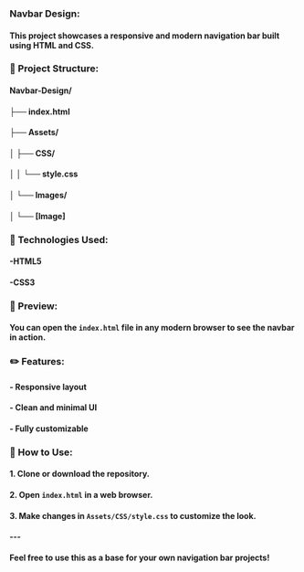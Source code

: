 ### Navbar Design:



#### This project showcases a responsive and modern navigation bar built using HTML and CSS.





### 📁 Project Structure:



#### Navbar-Design/

#### ├── index.html

#### ├── Assets/

#### │ ├── CSS/

#### │ │ └── style.css

#### │ └── Images/

#### │ └── \[Image]





### 🧰 Technologies Used:



#### -HTML5

#### -CSS3



### 

### 📸 Preview:



#### You can open the `index.html` file in any modern browser to see the navbar in action.





### ✏️ Features:



#### \- Responsive layout

#### \- Clean and minimal UI

#### \- Fully customizable





### 📌 How to Use:



#### 1\. Clone or download the repository.

#### 2\. Open `index.html` in a web browser.

#### 3\. Make changes in `Assets/CSS/style.css` to customize the look.

#### 

#### ---



#### Feel free to use this as a base for your own navigation bar projects!





